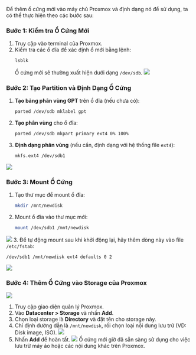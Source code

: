 Để thêm ổ cứng mới vào máy chủ Proxmox và định dạng nó để sử dụng, ta có thể thực hiện theo các bước sau:

### Bước 1: Kiểm tra Ổ Cứng Mới

1. Truy cập vào terminal của Proxmox.
2. Kiểm tra các ổ đĩa để xác định ổ mới bằng lệnh:
   ```bash
   lsblk
   ```
   Ổ cứng mới sẽ thường xuất hiện dưới dạng `/dev/sdb`.
![](https://img001.prntscr.com/file/img001/as3vuTshQ5W55KpLpgrczg.png)
### Bước 2: Tạo Partition và Định Dạng Ổ Cứng

1. **Tạo bảng phân vùng GPT** trên ổ đĩa (nếu chưa có):
   ```bash
   parted /dev/sdb mklabel gpt
   ```
2. **Tạo phân vùng** cho ổ đĩa:
   ```bash
   parted /dev/sdb mkpart primary ext4 0% 100%
   ```
3. **Định dạng phân vùng** (nếu cần, định dạng với hệ thống file `ext4`):
   ```bash
   mkfs.ext4 /dev/sdb1
   ```
![](	https://img001.prntscr.com/file/img001/XZbpQMZdRVGEf_74CCaGQQ.png)
### Bước 3: Mount Ổ Cứng

1. Tạo thư mục để mount ổ đĩa:
   ```bash
   mkdir /mnt/newdisk
   ```

2. Mount ổ đĩa vào thư mục mới:
   ```bash
   mount /dev/sdb1 /mnt/newdisk
   ```
![](https://img001.prntscr.com/file/img001/IJxddnm8Tz6-EarPemAw6A.png)
3. Để tự động mount sau khi khởi động lại, hãy thêm dòng này vào file `/etc/fstab`:
   ```plaintext
   /dev/sdb1 /mnt/newdisk ext4 defaults 0 2
   ```
![](https://img001.prntscr.com/file/img001/7Uz6vTctRHef-QmJ4m9bHQ.png)
### Bước 4: Thêm Ổ Cứng vào Storage của Proxmox
![](	https://img001.prntscr.com/file/img001/h0ErepLWRwujuf0L8QPZ3g.png)
1. Truy cập giao diện quản lý Proxmox.
2. Vào **Datacenter > Storage** và nhấn **Add**.
3. Chọn loại storage là **Directory** và đặt tên cho storage này.
4. Chỉ định đường dẫn là `/mnt/newdisk`, rồi chọn loại nội dung lưu trữ (VD: Disk image, ISO).
![](https://img001.prntscr.com/file/img001/KpvxAxWZSrK1umB77LilkA.png)
5. Nhấn **Add** để hoàn tất.
![](https://img001.prntscr.com/file/img001/jBQ1fQKZQM6136uk_pGvAQ.png)
Ổ cứng mới giờ đã sẵn sàng sử dụng cho việc lưu trữ máy ảo hoặc các nội dung khác trên Proxmox.
